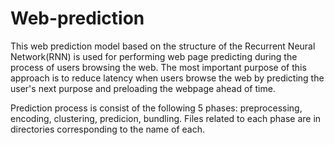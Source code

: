 # Web-prediction

This web prediction model based on the structure of the Recurrent Neural Network(RNN) is used for performing web page predicting during the process of users browsing the web. The most important purpose of this approach is to reduce latency when users browse the web by predicting the user's next purpose and preloading the webpage ahead of time.

Prediction process is consist of the following 5 phases: preprocessing, encoding, clustering, predicion, bundling. Files related to each phase are in directories corresponding to the name of each.
